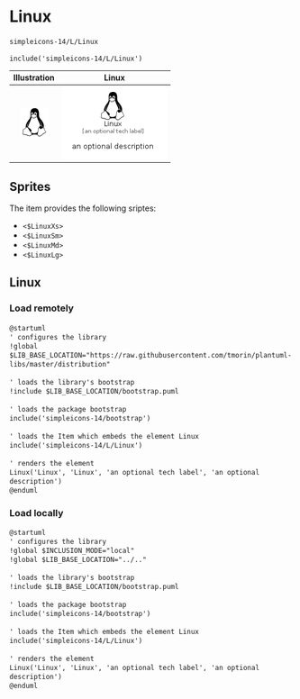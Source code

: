 # Linux


```text
simpleicons-14/L/Linux
```

```text
include('simpleicons-14/L/Linux')
```



| Illustration | Linux |
| :---: | :---: |
| ![illustration for Illustration](../../simpleicons-14/L/Linux.png) | ![illustration for Linux](../../simpleicons-14/L/Linux.Local.png) |



## Sprites
The item provides the following sriptes:

- `<$LinuxXs>`
- `<$LinuxSm>`
- `<$LinuxMd>`
- `<$LinuxLg>`





## Linux

### Load remotely
```plantuml
@startuml
' configures the library
!global $LIB_BASE_LOCATION="https://raw.githubusercontent.com/tmorin/plantuml-libs/master/distribution"

' loads the library's bootstrap
!include $LIB_BASE_LOCATION/bootstrap.puml

' loads the package bootstrap
include('simpleicons-14/bootstrap')

' loads the Item which embeds the element Linux
include('simpleicons-14/L/Linux')

' renders the element
Linux('Linux', 'Linux', 'an optional tech label', 'an optional description')
@enduml
```

### Load locally
```plantuml
@startuml
' configures the library
!global $INCLUSION_MODE="local"
!global $LIB_BASE_LOCATION="../.."

' loads the library's bootstrap
!include $LIB_BASE_LOCATION/bootstrap.puml

' loads the package bootstrap
include('simpleicons-14/bootstrap')

' loads the Item which embeds the element Linux
include('simpleicons-14/L/Linux')

' renders the element
Linux('Linux', 'Linux', 'an optional tech label', 'an optional description')
@enduml
```

